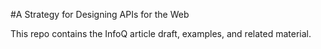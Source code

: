 #A Strategy for Designing APIs for the Web

This repo contains the InfoQ article draft, examples, and related material.
